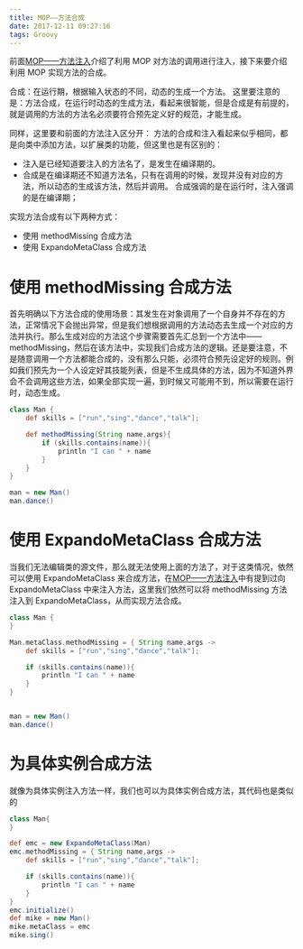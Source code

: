 ```yaml
---
title: MOP——方法合成
date: 2017-12-11 09:27:16
tags: Groovy
---
```


前面[MOP——方法注入](https://zachaxy.github.io/2017/12/10/MOP%E2%80%94%E2%80%94%E6%96%B9%E6%B3%95%E6%B3%A8%E5%85%A5/)介绍了利用 MOP 对方法的调用进行注入，接下来要介绍利用 MOP 实现方法的合成。

合成：在运行期，根据输入状态的不同，动态的生成一个方法。
这里要注意的是：方法合成，在运行时动态的生成方法，看起来很智能，但是合成是有前提的，就是调用的方法的方法名必须要符合预先定义好的规范，才能生成。


同样，这里要和前面的方法注入区分开：
方法的合成和注入看起来似乎相同，都是向类中添加方法，以扩展类的功能，但这里也是有区别的：
- 注入是已经知道要注入的方法名了，是发生在编译期的。
- 合成是在编译期还不知道方法名，只有在调用的时候，发现并没有对应的方法，所以动态的生成该方法，然后并调用。
  合成强调的是在运行时，注入强调的是在编译期；

实现方法合成有以下两种方式：
- 使用 methodMissing 合成方法
- 使用 ExpandoMetaClass 合成方法



<!--more-->



# 使用 methodMissing 合成方法

首先明确以下方法合成的使用场景：其发生在对象调用了一个自身并不存在的方法，正常情况下会抛出异常，但是我们想根据调用的方法动态去生成一个对应的方法并执行。那么生成对应的方法这个步骤需要首先汇总到一个方法中——methodMissing，然后在该方法中，实现我们合成方法的逻辑。还是要注意，不是随意调用一个方法都能合成的，没有那么只能，必须符合预先设定好的规则。例如我们预先为一个人设定好其技能列表，但是不生成具体的方法，因为不知道外界会不会调用这些方法，如果全部实现一遍，到时候又可能用不到，所以需要在运行时，动态生成。

```groovy
class Man {
    def skills = ["run","sing","dance","talk"];

    def methodMissing(String name,args){
        if (skills.contains(name)){
            println "I can " + name
        }
    }
}

man = new Man()
man.dance()
```

# 使用 ExpandoMetaClass 合成方法
当我们无法编辑类的源文件，那么就无法使用上面的方法了，对于这类情况，依然可以使用 ExpandoMetaClass 来合成方法，在[MOP——方法注入](https://zachaxy.github.io/2017/12/10/MOP%E2%80%94%E2%80%94%E6%96%B9%E6%B3%95%E6%B3%A8%E5%85%A5/)中有提到过向 ExpandoMetaClass 中来注入方法，这里我们依然可以将 methodMissing 方法注入到 ExpandoMetaClass，从而实现方法合成。

```groovy
class Man {
}

Man.metaClass.methodMissing = { String name,args ->
    def skills = ["run","sing","dance","talk"];

    if (skills.contains(name)){
        println "I can " + name
    }
}


man = new Man()
man.dance()
```

# 为具体实例合成方法
就像为具体实例注入方法一样，我们也可以为具体实例合成方法，其代码也是类似的

```groovy
class Man{
}

def emc = new ExpandoMetaClass(Man)
emc.methodMissing = { String name,args ->
    def skills = ["run","sing","dance","talk"];

    if (skills.contains(name)){
        println "I can " + name
    }
}
emc.initialize()
def mike = new Man()
mike.metaClass = emc
mike.sing()
```